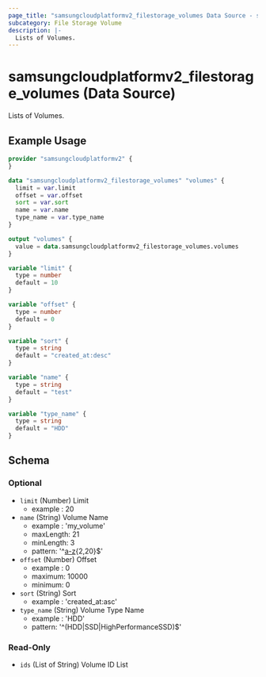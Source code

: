 ```yaml
---
page_title: "samsungcloudplatformv2_filestorage_volumes Data Source - samsungcloudplatformv2"
subcategory: File Storage Volume
description: |-
  Lists of Volumes.
---
```


# samsungcloudplatformv2_filestorage_volumes (Data Source)

Lists of Volumes.

## Example Usage

```terraform
provider "samsungcloudplatformv2" {
}

data "samsungcloudplatformv2_filestorage_volumes" "volumes" {
  limit = var.limit
  offset = var.offset
  sort = var.sort
  name = var.name
  type_name = var.type_name
}

output "volumes" {
  value = data.samsungcloudplatformv2_filestorage_volumes.volumes
}

variable "limit" {
  type = number
  default = 10
}

variable "offset" {
  type = number
  default = 0
}

variable "sort" {
  type = string
  default = "created_at:desc"
}

variable "name" {
  type = string
  default = "test"
}

variable "type_name" {
  type = string
  default = "HDD"
}
```

<!-- schema generated by tfplugindocs -->
## Schema

### Optional

- `limit` (Number) Limit 
  - example : 20
- `name` (String) Volume Name 
  - example : 'my_volume' 
  - maxLength: 21  
  - minLength: 3  
  - pattern: '^[a-z]([a-z0-9_]){2,20}$'
- `offset` (Number) Offset 
  - example : 0 
  - maximum: 10000  
  - minimum: 0
- `sort` (String) Sort 
  - example : 'created_at:asc'
- `type_name` (String) Volume Type Name 
  - example : 'HDD' 
  - pattern: '^(HDD|SSD|HighPerformanceSSD)$'

### Read-Only

- `ids` (List of String) Volume ID List